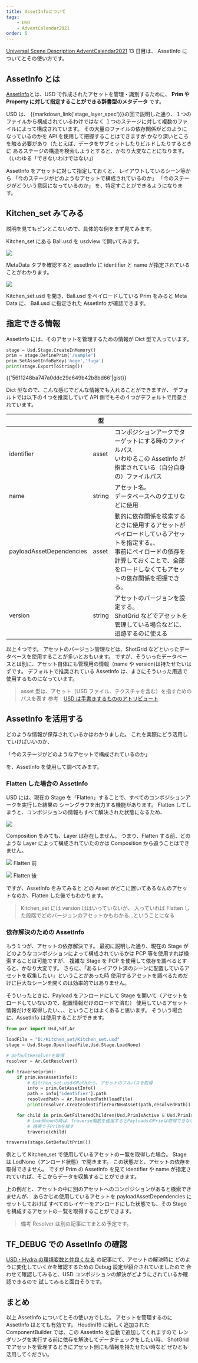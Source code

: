 ```yaml
---
title: AssetInfoについて
tags:
    - USD
    - AdventCalendar2021
order: 5
---
```


[Universal Scene Description AdventCalendar2021](https://qiita.com/advent-calendar/2021/usd) 13 日目は、
AssetInfo についてとその使い方です。

## AssetInfo とは

[AssetInfo](https://graphics.pixar.com/usd/release/glossary.html#usdglossary-assetinfo)とは、USD で作成されたアセットを管理・識別するために、
**Prim や Property に対して指定することができる辞書型のメタデータ** です。

USD は、 {{markdown_link('stage_layer_spec')}}の回で説明した通り、１つのファイルから構成されているわけではなく
１つのステージに対して複数のファイルによって構成されています。
その大量のファイルの依存関係がどのようになっているのかを API を使用して把握することはできますが
かなり深いところを触る必要があり（たとえば、データをサブミットしたりビルドしたりするときに
あるステージの構造を検索しようとすると、かなり大変なことになります。
（いわゆる「できないわけではない」）

AssetInfo をアセットに対して指定しておくと、
レイアウトしているシーン等から
「今のステージがどのようなアセットで構成されているのか」
「今のステージがどういう意図になっているのか」
を、特定すことができるようになります。

## Kitchen_set みてみる

説明を見てもピンとこないので、具体的な例をまず見てみます。

Kitchen_set にある Ball.usd を usdview で開いてみます。

![](https://gyazo.com/1d050ae2719eeeba4d00f5e46976a4d8.png)

MetaData タブを確認すると assetInfo に identifier と name が指定されていることがわかります。

![](https://gyazo.com/599388099f37306efc11461c98119b78.png)

Kitchen_set.usd を開き、Ball.usd をペイロードしている Prim をみると
Meta Data に、 Ball.usd に指定された AssetInfo が確認できます。

## 指定できる情報

AssetInfo には、そのアセットを管理するための情報が Dict 型で入っています。

```python
stage = Usd.Stage.CreateInMemory()
prim = stage.DefinePrim('/sample')
prim.SetAssetInfoByKey('hoge','fuga')
print(stage.ExportToString())
```

{{'5611248ba747a0ddc29e649b42b8bd66'|gist}}

Dict 型なので、こんな感じでどんな情報でも入れることができますが、
デフォルトでは以下の４つを推奨していて
API 側でもその４つがデフォルトで用意されています。

|                          | 型     |                                                                                                                                                                                                |
| ------------------------ | ------ | ---------------------------------------------------------------------------------------------------------------------------------------------------------------------------------------------- |
| identifier               | asset  | コンポジションアークでターゲットにする時のファイルパス<br>いわゆるこの AssetInfo が指定されている（自分自身の）ファイルパス                                                                    |
| name                     | string | アセット名。<br>データベースへのクエリなどに使用                                                                                                                                               |
| payloadAssetDependencies | asset  | 動的に依存関係を検索するときに使用するアセットがペイロードしているアセットを指定する。、<br>事前にペイロードの依存を計算しておくことで、全部をロードしなくてもアセットの依存関係を把握できる。 |
| version                  | string | アセットのバージョンを設定する。<br>ShotGrid などでアセットを管理している場合などに、追跡するのに使える                                                                                        |

以上４つです。
アセットのバージョン管理などは、ShotGrid などといったデータベースを使用することが多いとおもいます。
ですが、そういったデータベースとは別に、アセット自体にも管理用の情報（name や version)は持たせたいはずです。
デフォルトで推奨されている AssetInfo は、まさにそういった用途で使用するものになっています。

> asset 型は、アセット（USD ファイル、テクスチャを含む）を指すためのパスを表す
> 参考：[USD は手書きするもののアトリビュート](https://qiita.com/takahito-tejima/items/ee0332bfb5c9baed3b09#%E3%82%A2%E3%83%88%E3%83%AA%E3%83%93%E3%83%A5%E3%83%BC%E3%83%88)

## AssetInfo を活用する

どのような情報が保存されているかはわかりました。
これを実際にどう活用していけばいいのか、

「今のステージがどのようなアセットで構成されているのか」

を、AssetInfo を使用して調べてみます。

### Flatten した場合の AssetInfo

USD には、現在の Stage を「Flatten」することで、すべてのコンポジションアークを実行した結果の
シーングラフを出力する機能があります。
Flatten してしまうと、コンポジションの情報もすべて解決された状態になるため、

![](https://gyazo.com/82d53c910005559e69c338d092d3b0b4.png)

Composition をみても、Layer は存在しません。
つまり、Flatten する前、どのような Layer によって構成されていたのかは
Composition から追うことはできません。

![](https://gyazo.com/8a37db52b438ecc1f7bd00e780f63249.png)
Flatten 前

![](https://gyazo.com/5c2847686be38266b7376602140ff26b.png)
Flatten 後

ですが、AssetInfo をみてみると
どの Asset がどこに置いてあるなんのアセットなのか、Flatten した後でもわかります。

> Kitchen_set には version ははいっていないが、
> 入っていれば Flatten した段階でどのバージョンのアセットかもわかる...ということになる

### 依存解決のための AssetInfo

もう１つが、アセットの依存解決です。
最初に説明した通り、現在の Stage がどのようなコンポジションによって構成されているかは
PCP 等を使用すれば検索することは可能ですが、
複雑な Stage を PCP を使用して依存を調べるとすると、かなり大変です。
さらに、「あるレイアウト済のシーンに配置しているアセットを収集したい」ということがあった時
使用するアセットを調べるためだけに巨大なシーンを開くのは効率的ではありません。

そういったときに、Payload をアンロードにして Stage を開いて（アセットをロードしていないので、配置情報だけのロードで済む）
使用しているアセット情報だけを取得したい、、、ということはよくあると思います。
そういう場合に、AssetInfo は使用することができます。

```python
from pxr import Usd,Sdf,Ar

loadFile = "D:/Kitchen_set/Kitchen_set.usd"
stage = Usd.Stage.Open(loadFile,Usd.Stage.LoadNone)

# DefaultResolverを取得
resolver = Ar.GetResolver()

def traverse(prim):
    if prim.HasAssetInfo():
        # Kitchen_set.usdのPathから、アセットのフルパスを取得
        info = prim.GetAssetInfo()
        path = info['identifier'].path
        resolvedPath = Ar.ResolvedPath(loadFile)
        print(resolver.CreateIdentifierForNewAsset(path,resolvedPath))

    for child in prim.GetFilteredChildren(Usd.PrimIsActive & Usd.PrimIsDefined & ~Usd.PrimIsAbstract):
        # LoadNoneの時は、Traverse関数を使用するとPayloadsのPrimは取得できないので
        # 再帰で子Primを探す
        traverse(child)

traverse(stage.GetDefaultPrim())
```

例として Kitchen_set で使用しているアセットの一覧を取得した場合。
Stage は LodNone（アンロード状態）で開きます。
この状態だと、アセットの依存を取得できません。
ですが Prim の AssetInfo を見て identifier や name が指定されていれば、そこからデータを収集することができます。

上の例だと、アセットの中に別のアセットへのコンポジションがあると検索できませんが、
あらかじめ使用しているアセットを payloadAssetDependencies にセットしておけば
すべてのレイヤーをアンロードにした状態でも、その Stage を構成するアセットの一覧を取得することができます。

> 備考
> Resolver は別の記事にてまとめ予定です。

## TF_DEBUG での AssetInfo の確認

[USD・Hydra の環境変数と仲良くなる](https://qiita.com/takahito-tejima/items/c065c7cd5c3a7abe14f1#tf_debugsdf_asset) の記事にて、アセットの解決時に
どのように変化していくかを確認するための Debug 設定が紹介されていましたので
合わせて確認してみると、USD コンポジションの解決がどようにされているか確認できるので
試してみると面白そうです。

## まとめ

以上 AssetInfo についてとその使い方でした。
アセットを管理するのに AssetInfo はとても有効です。
Houdini19 に新しく追加された ComponentBuilder では、この AssetInfo を自動で追加してくれますので
レンダリングを実行する前に依存を解決してデータチェックをしたい時、
ShotGrid でアセットを管理するときにアセット側にも情報を持たせたい時など
ぜひとも活用してください。
